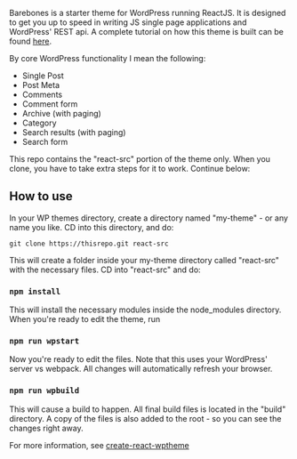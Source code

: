 Barebones is a starter theme for WordPress running ReactJS. It is designed to get you up to speed in writing JS single page applications and WordPress' REST api. A complete tutorial on how this theme is built can be found [here](http://michaelsoriano.com/wordpress-theme-react-part-1-setup/). 

By core WordPress functionality I mean the following:

* Single Post
* Post Meta
* Comments
* Comment form
* Archive (with paging)
* Category 
* Search results (with paging)
* Search form

This repo contains the "react-src" portion of the theme only. When you clone, you have to take extra steps for it to work. Continue below:

## How to use

In your WP themes directory, create a directory named "my-theme" - or any name you like. CD into this directory, and do:

`git clone https://thisrepo.git react-src`

This will create a folder inside your my-theme directory called "react-src" with the necessary files. CD into "react-src" and do:

### `npm install`

This will install the necessary modules inside the node_modules directory. When you're ready to edit the theme, run 

### `npm run wpstart`

Now you're ready to edit the files. Note that this uses your WordPress' server vs webpack. All changes will automatically refresh your browser.  

### `npm run wpbuild`

This will cause a build to happen. All final build files is located in the "build" directory. A copy of the files is also added to the root - so you can see the changes right away. 

For more information, see [create-react-wptheme](https://github.com/devloco/create-react-wptheme#readme)
